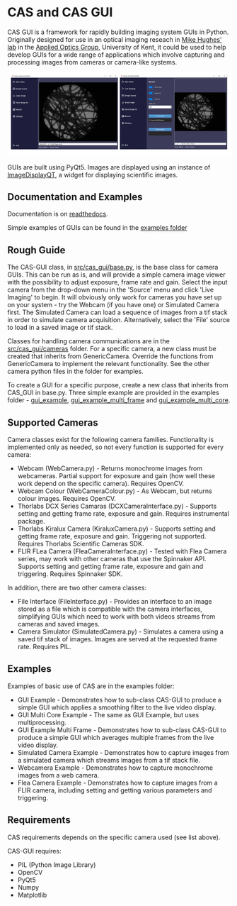 # CAS and CAS GUI 

CAS GUI is a framework for rapidly building imaging system GUIs in Python. Originally
designed for use in an optical imaging reseach in [Mike Hughes' lab](https://research.kent.ac.uk/applied-optics/hughes) 
in the [Applied Optics Group](https://research.kent.ac.uk/applied-optics/), 
University of Kent, it could be used to help
develop GUIs for a wide range of applications which involve capturing and
processing images from cameras or camera-like systems.



![Screenshot of CAS GUI interface](https://github.com/MikeHughesKent/cas/blob/main/screenshots/cas_screenshot3.png)

GUIs are built using PyQt5. Images are displayed using an instance of 
[ImageDisplayQT](https://www.github.com/mikehugheskent/imagedisplayqt), a widget 
for displaying scientific images.




## Documentation and Examples

Documentation is on [readthedocs](https://cas-gui.readthedocs.io/en/latest/).

Simple examples of GUIs can be found in the [examples folder](https://github.com/MikeHughesKent/cas/tree/main/examples)



## Rough Guide

The CAS-GUI class, in [src/cas_gui/base.py](https://github.com/MikeHughesKent/cas/blob/main/src/cas_gui/base.py), is the base class for camera GUIs. This can be run 
as is, and will provide a simple camera image viewer with the possibility to 
adjust exposure, frame rate and gain. Select the input camera from the 
drop-down menu in the 'Source' menu and click 'Live Imaging' to begin. 
It will obviously only work for cameras you have set up on your system - try 
the Webcam (if you have one) or Simulated Camera first. The Simulated Camera 
can load a sequence of images from a tif stack in order to simulate camera 
acquisition. Alternatively, select the 'File' source to load in a saved image
or tif stack.

Classes for handling camera communications are in the [src/cas_gui/cameras](https://github.com/MikeHughesKent/cas/blob/main/src/cas_gui/cameras) folder. For 
a specific camera, a new class must be created that inherits from GenericCamera. 
Override the functions from GenericCamera to implement the relevant 
functionality. See the other camera python files in the folder for examples.

To create a GUI for a specific purpose, create a new class that inherits from 
CAS_GUI in base.py. Three simple example are provided in the examples folder - 
[gui_example](https://github.com/MikeHughesKent/cas/blob/main/examples/gui_example.py), 
[gui_example_multi_frame](https://github.com/MikeHughesKent/cas/blob/main/examples/gui_example_multi_frame.py)
and [gui_example_multi_core](https://github.com/MikeHughesKent/cas/blob/main/examples/gui_example_multi_core.py).

## Supported Cameras

Camera classes exist for the following camera families. Functionality is 
implemented only as needed, so not every function is supported for every camera:

* Webcam (WebCamera.py) - Returns monochrome images from webcameras. Partial support for exposure and gain (how well these work depend on the specific camera). Requires OpenCV.
* Webcam Colour (WebCameraColour.py) - As Webcam, but returns colour images. Requires OpenCV.
* Thorlabs DCX Series Camaras (DCXCameraInterface.py) - Supports setting and getting frame rate, exposure and gain. Requires instrumental package.
* Thorlabs Kiralux Camera (KiraluxCamera.py) - Supports setting and getting frame rate, exposure and gain. Triggering not supported. Requires Thorlabs Scientific Cameras SDK.
* FLIR FLea Camera (FleaCameraInterface.py) - Tested with Flea Camera series, may work with other cameras that use the Spinnaker API. Supports setting and getting frame rate, exposure and gain and triggering. Requires Spinnaker SDK.

In addition, there are two other camera classes:

* File Interface (FileInterface.py) - Provides an interface to an image stored as a file which is compatible with the camera interfaces, simplifying GUIs which need to work with both videos streams from cameras and saved images.
* Camera Simulator (SimulatedCamera.py) - Simulates a camera using a saved tif stack of images. Images are served at the requested frame rate. Requires PIL.

## Examples

Examples of basic use of CAS are in the examples folder:

* GUI Example - Demonstrates how to sub-class CAS-GUI to produce a simple
GUI which applies a smoothing filter to the live video display.
* GUI Multi Core Example - The same as GUI Example, but uses multiprocessing.
* GUI Example Multi Frame - Demonstrates how to sub-class CAS-GUI to produce a simple
GUI which averages multiple frames from the live video display.
* Simulated Camera Example - Demonstrates how to capture images from a simulated camera which streams images from a tif stack file.
* Webcamera Example - Demonstrates how to capture monochrome images from a web camera.
* Flea Camera Example - Demonstrates how to capture images from a FLIR camera, including setting and getting various parameters and triggering.

## Requirements

CAS requirements depends on the specific camera used (see list above).

CAS-GUI requires:
* PIL (Python Image Library)
* OpenCV
* PyQt5
* Numpy
* Matplotlib

